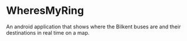 # WheresMyRing
An android application that shows where the Bilkent buses are and their destinations in real time on a map.
